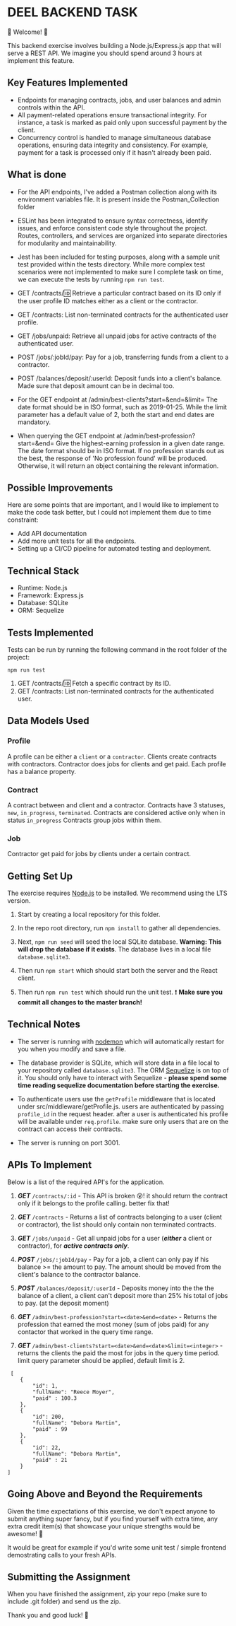# DEEL BACKEND TASK

💫 Welcome! 🎉

This backend exercise involves building a Node.js/Express.js app that will serve a REST API. We imagine you should spend around 3 hours at implement this feature.

## Key Features Implemented

- Endpoints for managing contracts, jobs, and user balances and admin controls within the API.
- All payment-related operations ensure transactional integrity. For instance, a task is marked as paid only upon successful payment by the client.
- Concurrency control is handled to manage simultaneous database operations, ensuring data integrity and consistency. For example, payment for a task is processed only if it hasn't already been paid.

## What is done

- For the API endpoints, I've added a Postman collection along with its environment variables file. It is present inside the Postman_Collection folder
  
- ESLint has been integrated to ensure syntax correctness, identify issues, and enforce consistent code style throughout the project. Routes, controllers, and services are organized into separate directories for modularity and maintainability.

- Jest has been included for testing purposes, along with a sample unit test provided within the tests directory. While more complex test scenarios were not implemented to make sure I complete task on time, we can execute the tests by running `npm run test`.
  
- GET /contracts/:id: Retrieve a particular contract based on its ID only if the user profile ID matches either as a client or the contractor.
  
- GET /contracts: List non-terminated contracts for the authenticated user profile.
  
- GET /jobs/unpaid: Retrieve all unpaid jobs for active contracts of the authenticated user.
  
- POST /jobs/:jobId/pay: Pay for a job, transferring funds from a client to a contractor.
  
- POST /balances/deposit/:userId: Deposit funds into a client's balance. Made sure that deposit amount can be in decimal too.
  
- For the GET endpoint at /admin/best-clients?start=<date>&end=<date>&limit=<integer> The date format should be in ISO format, such as 2019-01-25. While the limit parameter has a default value of 2, both the start and end dates are mandatory.

- When querying the GET endpoint at /admin/best-profession?start=<date>&end=<date> Give the highest-earning profession in a given date range. The date format should be in ISO format. If no profession stands out as the best, the response of 'No profession found' will be produced. Otherwise, it will return an object containing the relevant information.

## Possible Improvements

Here are some points that are important, and I would like to implement to make the code task better, but I could not implement them due to time constraint:

- Add API documentation
- Add more unit tests for all the endpoints.
- Setting up a CI/CD pipeline for automated testing and deployment.

## Technical Stack

- Runtime: Node.js
- Framework: Express.js
- Database: SQLite
- ORM: Sequelize

## Tests Implemented

Tests can be run by running the following command in the root folder of the project:

```
npm run test
```

1. GET /contracts/:id: Fetch a specific contract by its ID.
2. GET /contracts: List non-terminated contracts for the authenticated user.

## Data Models Used

### Profile

A profile can be either a `client` or a `contractor`.
Clients create contracts with contractors. Contractor does jobs for clients and get paid.
Each profile has a balance property.

### Contract

A contract between and client and a contractor.
Contracts have 3 statuses, `new`, `in_progress`, `terminated`. Contracts are considered active only when in status `in_progress`
Contracts group jobs within them.

### Job

Contractor get paid for jobs by clients under a certain contract.

## Getting Set Up

The exercise requires [Node.js](https://nodejs.org/en/) to be installed. We recommend using the LTS version.

1. Start by creating a local repository for this folder.

2. In the repo root directory, run `npm install` to gather all dependencies.

3. Next, `npm run seed` will seed the local SQLite database. **Warning: This will drop the database if it exists**. The database lives in a local file `database.sqlite3`.

4. Then run `npm start` which should start both the server and the React client.

5. Then run `npm run test` which should run the unit test.
❗️ **Make sure you commit all changes to the master branch!**

## Technical Notes

- The server is running with [nodemon](https://nodemon.io/) which will automatically restart for you when you modify and save a file.

- The database provider is SQLite, which will store data in a file local to your repository called `database.sqlite3`. The ORM [Sequelize](http://docs.sequelizejs.com/) is on top of it. You should only have to interact with Sequelize - **please spend some time reading sequelize documentation before starting the exercise.**

- To authenticate users use the `getProfile` middleware that is located under src/middleware/getProfile.js. users are authenticated by passing `profile_id` in the request header. after a user is authenticated his profile will be available under `req.profile`. make sure only users that are on the contract can access their contracts.
- The server is running on port 3001.

## APIs To Implement

Below is a list of the required API's for the application.

1. **_GET_** `/contracts/:id` - This API is broken 😵! it should return the contract only if it belongs to the profile calling. better fix that!

1. **_GET_** `/contracts` - Returns a list of contracts belonging to a user (client or contractor), the list should only contain non terminated contracts.

1. **_GET_** `/jobs/unpaid` - Get all unpaid jobs for a user (**_either_** a client or contractor), for **_active contracts only_**.

1. **_POST_** `/jobs/:jobId/pay` - Pay for a job, a client can only pay if his balance >= the amount to pay. The amount should be moved from the client's balance to the contractor balance.

1. **_POST_** `/balances/deposit/:userId` - Deposits money into the the the balance of a client, a client can't deposit more than 25% his total of jobs to pay. (at the deposit moment)

1. **_GET_** `/admin/best-profession?start=<date>&end=<date>` - Returns the profession that earned the most money (sum of jobs paid) for any contactor that worked in the query time range.

1. **_GET_** `/admin/best-clients?start=<date>&end=<date>&limit=<integer>` - returns the clients the paid the most for jobs in the query time period. limit query parameter should be applied, default limit is 2.

```
 [
    {
        "id": 1,
        "fullName": "Reece Moyer",
        "paid" : 100.3
    },
    {
        "id": 200,
        "fullName": "Debora Martin",
        "paid" : 99
    },
    {
        "id": 22,
        "fullName": "Debora Martin",
        "paid" : 21
    }
]
```

## Going Above and Beyond the Requirements

Given the time expectations of this exercise, we don't expect anyone to submit anything super fancy, but if you find yourself with extra time, any extra credit item(s) that showcase your unique strengths would be awesome! 🙌

It would be great for example if you'd write some unit test / simple frontend demostrating calls to your fresh APIs.

## Submitting the Assignment

When you have finished the assignment, zip your repo (make sure to include .git folder) and send us the zip.

Thank you and good luck! 🙏
